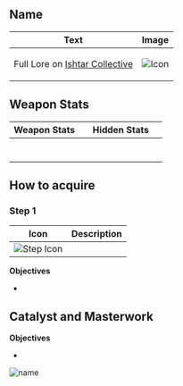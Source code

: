 ## Name
Text | Image
-----|-------
<p>Full Lore on [Ishtar Collective]() | ![ Icon]()


## Weapon Stats
| Weapon Stats | | Hidden Stats	| |
|--------------|-|--------------|-|
|  |  |  |  |
|  |  |  |  |
|  |  |  |  |
|  |  |  |  |
|  |  |  |  |
|  |  |  |  |
|  |  |  |  |

## How to acquire

### Step 1
Icon | Description
-----|------------
![Step Icon]() |

**Objectives**

*


## Catalyst and Masterwork


**Objectives**

*

![name]()

